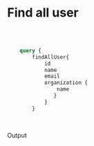 
# **Find all user**
<br>

```graphql

    query {
        findAllUser{
            id
            name
            email
            organization {
                name
               }
            }
        }


```
<br>

Output